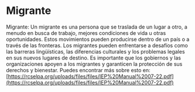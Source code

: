 # Migrante
Migrante: Un migrante es una persona que se traslada de un lugar a otro, a menudo en busca de trabajo, mejores condiciones de vida u otras oportunidades. Estos movimientos pueden producirse dentro de un país o a través de las fronteras. Los migrantes pueden enfrentarse a desafíos como las barreras lingüísticas, las diferencias culturales y los problemas legales en sus nuevos lugares de destino. Es importante que los gobiernos y las organizaciones apoyen a los migrantes y garanticen la protección de sus derechos y bienestar.
Puedes encontrar más sobre esto en: [https://rcselpa.org/uploads/files/files/IEP%20Manual%2007-22.pdf](https://rcselpa.org/uploads/files/files/IEP%20Manual%2007-22.pdf)